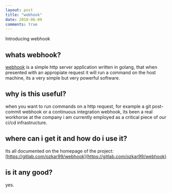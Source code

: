 ```yaml
---
layout: post
title: "webhook"
date: 2018-06-09
comments: true
---
```


<p class="intro">Introducing webhook</p>

## whats webhook?
[webhook](https://gitlab.com/ozkar99/webhook) is a simple http server application written in golang, that when presented with an appropiate request it will run a command on the host machine, its a very simple but very powerful software.

## why is this useful?
when you want to run commands on a http request, for example a git post-commit webhook or a continuous integration webhook, its been a real workhorse at the company i am currently employed as a critical piece of our ci/cd infrastructure.

## where can i get it and how do i use it?
Its all documented on the homepage of the project: [https://gitlab.com/ozkar99/webhook](https://gitlab.com/ozkar99/webhook)

## is it any good?
yes.
